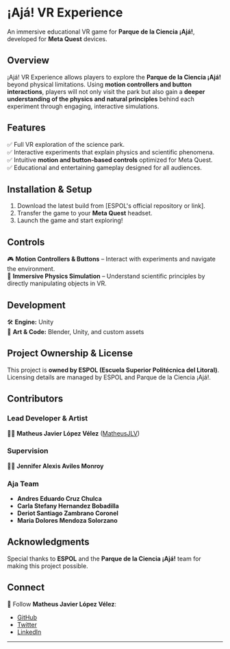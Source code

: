 # **¡Ajá! VR Experience**  
An immersive educational VR game for **Parque de la Ciencia ¡Ajá!**, developed for **Meta Quest** devices.  

## **Overview**  
¡Ajá! VR Experience allows players to explore the **Parque de la Ciencia ¡Ajá!** beyond physical limitations. Using **motion controllers and button interactions**, players will not only visit the park but also gain a **deeper understanding of the physics and natural principles** behind each experiment through engaging, interactive simulations.  

## **Features**  
✅ Full VR exploration of the science park.  
✅ Interactive experiments that explain physics and scientific phenomena.  
✅ Intuitive **motion and button-based controls** optimized for Meta Quest.  
✅ Educational and entertaining gameplay designed for all audiences.  

## **Installation & Setup**  
1. Download the latest build from [ESPOL's official repository or link].  
2. Transfer the game to your **Meta Quest** headset.  
3. Launch the game and start exploring!  

## **Controls**  
🎮 **Motion Controllers & Buttons** – Interact with experiments and navigate the environment.  
🎯 **Immersive Physics Simulation** – Understand scientific principles by directly manipulating objects in VR.  

## **Development**  
🛠️ **Engine:** Unity  
🎨 **Art & Code:** Blender, Unity, and custom assets  

## **Project Ownership & License**  
This project is **owned by ESPOL (Escuela Superior Politécnica del Litoral)**. Licensing details are managed by ESPOL and Parque de la Ciencia ¡Ajá!.  

## **Contributors**  
### **Lead Developer & Artist**  
👨‍💻 **Matheus Javier López Vélez** ([MatheusJLV](#))  

### **Supervision**  
👩‍🏫 **Jennifer Alexis Aviles Monroy**  

### **Aja Team**  
- **Andres Eduardo Cruz Chulca**  
- **Carla Stefany Hernandez Bobadilla**  
- **Deriot Santiago Zambrano Coronel**  
- **Maria Dolores Mendoza Solorzano**  

## **Acknowledgments**  
Special thanks to **ESPOL** and the **Parque de la Ciencia ¡Ajá!** team for making this project possible.  

## **Connect**  
🔗 Follow **Matheus Javier López Vélez**:  
- [GitHub](#)  
- [Twitter](#)  
- [LinkedIn](#)  

--- 

